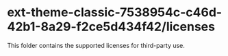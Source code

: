 # ext-theme-classic-7538954c-c46d-42b1-8a29-f2ce5d434f42/licenses

This folder contains the supported licenses for third-party use.
